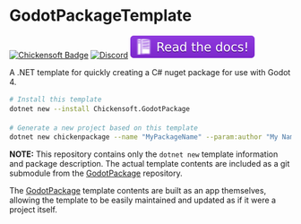 # GodotPackageTemplate

[![Chickensoft Badge][chickensoft-badge]][chickensoft-website] [![Discord][discord-badge]][discord] [![Read the docs][read-the-docs-badge]][docs]

A .NET template for quickly creating a C# nuget package for use with Godot 4.

```sh
# Install this template
dotnet new --install Chickensoft.GodotPackage

# Generate a new project based on this template
dotnet new chickenpackage --name "MyPackageName" --param:author "My Name"
```

**NOTE:** This repository contains only the `dotnet new` template information and package description. The actual template contents are included as a git submodule from the [GodotPackage] repository.

The [GodotPackage] template contents are built as an app themselves, allowing the template to be easily maintained and updated as if it were a project itself.

<!-- Links -->

<!-- Header -->
[chickensoft-badge]: https://raw.githubusercontent.com/chickensoft-games/chickensoft_site/main/static/img/badges/chickensoft_badge.svg
[chickensoft-website]: https://chickensoft.games
[discord-badge]: https://raw.githubusercontent.com/chickensoft-games/chickensoft_site/main/static/img/badges/discord_badge.svg
[discord]: https://discord.gg/gSjaPgMmYW
[read-the-docs-badge]: https://raw.githubusercontent.com/chickensoft-games/chickensoft_site/main/static/img/badges/read_the_docs_badge.svg
[docs]: https://chickensoft.games/docs/super_nodes

<!-- Article -->
[GodotPackage]: https://github.com/chickensoft-games/GodotPackage
